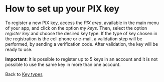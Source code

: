 # How to set up your PIX key

To register a new PIX key, access the *PIX area*, available in the main menu of your app, and click on the option *my keys*. Then, select the option *register key* and choose the desired key type. If the type of key chosen in the registration is the cell phone or e-mail, a validation step will be performed, by sending a verification code. After validation, the key will be ready to use.

**Important**: it is possible to register up to 5 keys in an account and it is not possible to use the same key in more than one account.



Back to [Key types](https://github.com/Gybsom/pix-tutorial/blob/main/docs/key-types.md)
